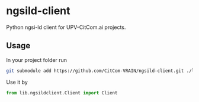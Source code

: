 # ngsild-client
Python ngsi-ld client for UPV-CitCom.ai projects.

## Usage
In your project folder run
```bash
git submodule add https://github.com/CitCom-VRAIN/ngsild-client.git ./lib/ngsildclient
```

Use it by
```python
from lib.ngsildclient.Client import Client
```